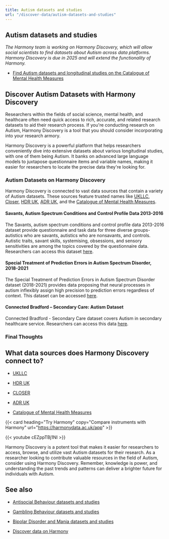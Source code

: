 ```yaml
---
title: Autism datasets and studies
url: "/discover-data/autism-datasets-and-studies"
---
```


## Autism datasets and studies

*The Harmony team is working on Harmony Discovery, which will allow social scientists to find datasets about Autism across data platforms. Harmony Discovery is due in 2025 and will extend the functionality of Harmony.*

* [Find Autism datasets and longitudinal studies on the Catalogue of Mental Health Measures](https://www.cataloguementalhealth.ac.uk/?content=search&query=Topic:autism)

## Discover Autism Datasets with Harmony Discovery

Researchers within the fields of social science, mental health, and healthcare often need quick access to rich, accurate, and related research datasets to aid their research process. If you're conducting research on Autism, Harmony Discovery is a tool that you should consider incorporating into your research armory. 

Harmony Discovery is a powerful platform that helps researchers conveniently dive into extensive datasets about various longitudinal studies, with one of them being Autism. It banks on advanced large language models to juxtapose questionnaire items and variable names, making it easier for researchers to locate the precise data they're looking for. 

### Autism Datasets on Harmony Discovery

Harmony Discovery is connected to vast data sources that contain a variety of Autism datasets. These sources feature trusted names like [UKLLC](https://explore.ukllc.ac.uk), [Closer](https://www.closer.ac.uk/), [HDR UK](https://www.hdruk.ac.uk/), [ADR UK](https://www.adruk.org/), and the [Catalogue of Mental Health Measures](https://www.cataloguementalhealth.ac.uk/). 

#### Savants, Autism Spectrum Conditions and Control Profile Data 2013-2016
The Savants, autism spectrum conditions and control profile data 2013-2016 dataset provide questionnaire and task data for three diverse groups- autistics who are savants, autistics who are nonsavants, and controls. Autistic traits, savant skills, systemising, obsessions, and sensory sensitivities are among the topics covered by the questionnaire data. Researchers can access this dataset [here](https://reshare.ukdataservice.ac.uk/853449).

#### Special Treatment of Prediction Errors in Autism Spectrum Disorder, 2018-2021
The Special Treatment of Prediction Errors in Autism Spectrum Disorder dataset (2018-2021) provides data proposing that neural processes in autism inflexibly assign high precision to prediction errors regardless of context. This dataset can be accessed [here](https://reshare.ukdataservice.ac.uk/854905).

#### Connected Bradford – Secondary Care: Autism Dataset
Connected Bradford - Secondary Care dataset covers Autism in secondary healthcare service. Researchers can access this data [here](https://search.data.gov.uk/dataset/0a78c5e9-d304-469c-9aff-453cb95283cd). 

### Final Thoughts


## What data sources does Harmony Discovery connect to?

* [UKLLC](https://explore.ukllc.ac.uk)

* [HDR UK](https://www.healthdatagateway.org/)

* [CLOSER](https://closer.ac.uk/)

* [ADR UK](https://www.adruk.org/data-access/data-catalogue/)

* [Catalogue of Mental Health Measures](https://www.cataloguementalhealth.ac.uk/)

{{< card heading="Try Harmony" copy="Compare instruments with Harmony" url="https://harmonydata.ac.uk/app" >}}

{{< youtube cEZppTBj1NI >}}


Harmony Discovery is a potent tool that makes it easier for researchers to access, browse, and utilize vast Autism datasets for their research. As a researcher looking to contribute valuable resources in the field of Autism, consider using Harmony Discovery. Remember, knowledge is power, and understanding the past trends and patterns can deliver a brighter future for individuals with Autism.

## See also

* [Antisocial Behaviour datasets and studies](/discover-data/antisocial-behaviour-datasets-and-studies)

* [Gambling Behaviour datasets and studies](/discover-data/gambling-behaviour-datasets-and-studies)

* [Bipolar Disorder and Mania datasets and studies](/discover-data/bipolar-disorder-and-mania-datasets-and-studies)

* [Discover data on Harmony](/discover-data/)